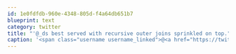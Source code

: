 ```yaml
---
id: 1e0fdfdb-960e-4348-805d-f4a64db651b7
blueprint: text
category: twitter
title: "'@_ds best served with recursive outer joins sprinkled on top."
caption: '<span class="username username_linked">@<a href="https://twitter.com/_ds" title="Dustin Senos">_ds</a></span> best served with recursive outer joins sprinkled on top.'
---
```

